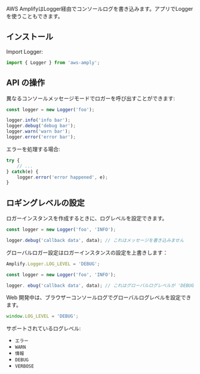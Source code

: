 AWS AmplifyはLogger経由でコンソールログを書き込みます。アプリでLoggerを使うこともできます。

## インストール

Import Logger:
```javascript
import { Logger } from 'aws-amply';
```

## API の操作

異なるコンソールメッセージモードでロガーを呼び出すことができます:
```javascript
const logger = new Logger('foo');

logger.info('info bar');
logger.debug('debug bar');
logger.warn('warn bar');
logger.error('error bar');
```

エラーを処理する場合:
```javascript
try {
    // ...
} catch(e) {
    logger.error('error happened', e);
}
```

## ロギングレベルの設定

ロガーインスタンスを作成するときに、ログレベルを設定できます。

```javascript
const logger = new Logger('foo', 'INFO');

logger.debug('callback data', data); // これはメッセージを書き込みません
```

グローバルロガー設定はロガーインスタンスの設定を上書きします：

```javascript
Amplify.Logger.LOG_LEVEL = 'DEBUG';

const logger = new Logger('foo', 'INFO');

logger. ebug('callback data', data); // これはグローバルログレベルが 'DEBUG' であるため、メッセージを書き込みます。
```

Web 開発中は、ブラウザーコンソールログでグローバルログレベルを設定できます。
```javascript
window.LOG_LEVEL = 'DEBUG';
```

サポートされているログレベル:

* `エラー`
* `WARN`
* `情報`
* `DEBUG`
* `VERBOSE`
